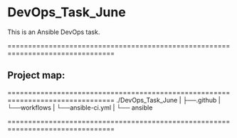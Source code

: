 # DevOps_Task_June
This is an Ansible DevOps task.

================================================================================
## Project map:
================================================================================
./DevOps_Task_June
|
├──.github
|   └──workflows
|       └──ansible-ci.yml
|
└── ansible

================================================================================
